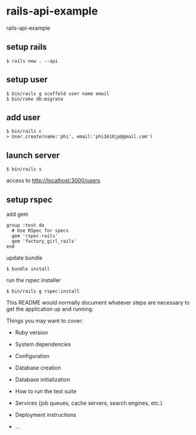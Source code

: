# rails-api-example
rails-api-example


## setup rails

```
$ rails new . --api
```

## setup user

```
$ bin/rails g scaffold user name email
$ bin/rake db:migrate
```

## add user

```
$ bin/rails c
> User.create(name:'phi', email:'phi1618jp@gmail.com')
```

## launch server

```
$ bin/rails s
```

access to <http://localhost:3000/users>


## setup rspec

add gem

```
group :test do
  # Use RSpec for specs
  gem 'rspec-rails'
  gem 'factory_girl_rails'
end
```

update bundle

```
$ bundle install
```

run the rspec installer

```
$ bin/rails g rspec:install  
```


This README would normally document whatever steps are necessary to get the
application up and running.

Things you may want to cover:

* Ruby version

* System dependencies

* Configuration

* Database creation

* Database initialization

* How to run the test suite

* Services (job queues, cache servers, search engines, etc.)

* Deployment instructions

* ...
